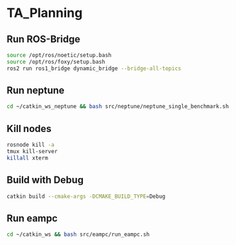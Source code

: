# TA_Planning


## Run ROS-Bridge
```bash
source /opt/ros/noetic/setup.bash
source /opt/ros/foxy/setup.bash
ros2 run ros1_bridge dynamic_bridge --bridge-all-topics
```


## Run neptune
```bash
cd ~/catkin_ws_neptune && bash src/neptune/neptune_single_benchmark.sh
```



## Kill nodes
```bash
rosnode kill -a
tmux kill-server
killall xterm
```
## Build with Debug
```bash
catkin build --cmake-args -DCMAKE_BUILD_TYPE=Debug
```


## Run eampc
```bash
cd ~/catkin_ws && bash src/eampc/run_eampc.sh
```
